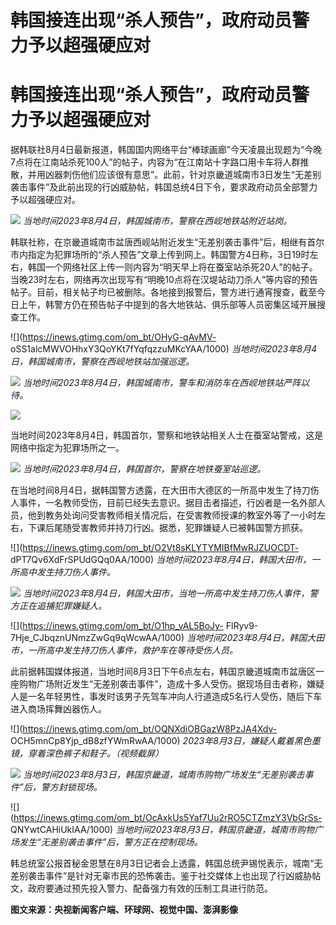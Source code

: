 # 韩国接连出现“杀人预告”，政府动员警力予以超强硬应对

# 韩国接连出现“杀人预告”，政府动员警力予以超强硬应对

据韩联社8月4日最新报道，韩国国内网络平台“棒球画廊”今天凌晨出现题为“今晚7点将在江南站杀死100人”的帖子，内容为“在江南站十字路口用卡车将人群推散，并用凶器刺伤他们应该很有意思”。此前，针对京畿道城南市3日发生“无差别袭击事件”及此前出现的行凶威胁帖，韩国总统4日下令，要求政府动员全部警力予以超强硬应对。

![](https://inews.gtimg.com/om_bt/OaWgfdeaGguY2joKvhbpj0HM8T3ImLS2jGJ1QnHfpKB10AA/1000)
_当地时间2023年8月4日，韩国城南市，警察在西岘地铁站附近站岗。_

韩联社称，在京畿道城南市盆唐西岘站附近发生“无差别袭击事件”后，相继有首尔市内指定为犯罪场所的“杀人预告”文章上传到网上。韩国警方4日称，3日19时左右，韩国一个网络社区上传一则内容为“明天早上将在蚕室站杀死20人”的帖子。当晚23时左右，网络再次出现写有“明晚10点将在汉堤站动刀杀人”等内容的预告帖子。目前，相关帖子均已被删除。各地接到报警后，警方进行通宵搜查，截至今日上午，韩警方仍在预告帖子中提到的各大地铁站、俱乐部等人员密集区域开展搜查工作。

![](https://inews.gtimg.com/om_bt/OHyG-qAvMV-
oSS1alcMWVOHhxY3QoYKt7fYqfqzzuMKcYAA/1000) _当地时间2023年8月4日，韩国城南市，警察在西岘地铁站加强巡逻。_

![](https://inews.gtimg.com/om_bt/OtNiw58bpJaqiBUQHUX79Tvy7nbdmm6PZS1Y7oBf2sVOYAA/1000)
_当地时间2023年8月4日，韩国城南市，警车和消防车在西岘地铁站严阵以待。_

![](https://inews.gtimg.com/om_bt/OAWDymg4qqHPwNhp1IAd002X-aD5xxFNVlMIi0ESDUJKIAA/1000)

当地时间2023年8月4日，韩国首尔，警察和地铁站相关人士在蚕室站警戒，这是网络中指定为犯罪场所之一。

![](https://inews.gtimg.com/om_bt/OYQb2g-NdAB12ReQ6HQKn53xhzMLU8zKDNQ_n9gJDGkzgAA/1000)
_当地时间2023年8月4日，韩国首尔，警察在地铁蚕室站巡逻。_

在当地时间8月4日，据韩国警方透露，在大田市大德区的一所高中发生了持刀伤人事件，一名教师受伤，目前已经失去意识。据目击者描述，行凶者是一名外部人员，他到教务处询问受害教师相关情况后，在受害教师授课的教室外等了一小时左右，下课后尾随受害教师并持刀行凶。据悉，犯罪嫌疑人已被韩国警方抓获。

![](https://inews.gtimg.com/om_bt/O2Vt8sKLYTYMIBfMwRJZUOCDT-
dPT7Qv6XdFrSPUdGQq0AA/1000) _当地时间2023年8月4日，韩国大田市，一所高中发生持刀伤人事件。_

![](https://inews.gtimg.com/om_bt/OoO5wdKhCJkoLuLjD5kPq0kRvnFul_EFi_I6cFOni3J0AAA/1000)
_当地时间2023年8月4日，韩国大田市，当地一所高中发生持刀伤人事件，警方正在追捕犯罪嫌疑人。_

![](https://inews.gtimg.com/om_bt/O1hp_vAL5BoJy-
FlRyv9-7Hje_CJbqznUNmzZwGq9qWcwAA/1000)
_当地时间2023年8月4日，韩国大田市，一所高中发生持刀伤人事件，救护车在等待受伤人员。_

此前据韩国媒体报道，当地时间8月3日下午6点左右，韩国京畿道城南市盆唐区一座购物广场附近发生“无差别袭击事件”，造成十多人受伤。据现场目击者称，嫌疑人是一名年轻男性，事发时该男子先驾车冲向人行道造成5名行人受伤，随后下车进入商场挥舞凶器伤人。

![](https://inews.gtimg.com/om_bt/OQNXdiOBGazW8PzJA4Xdv-
OCH5mnCp8Yjp_dB8zfYWmRwAA/1000) _2023年8月3日，嫌疑人戴着黑色墨镜，穿着深色裤子和鞋子。（视频截屏）_

![](https://inews.gtimg.com/om_bt/ONFtXJqqFaKb4mgHZ3e7l6YmVrstGV2xhBE63IzR2QuuIAA/1000)
_当地时间2023年8月3日，韩国京畿道，城南市购物广场发生“无差别袭击事件”后，警方封锁现场。_

![](https://inews.gtimg.com/om_bt/OcAxkUs5Yaf7Uu2rRO5CTZmzY3VbGrSs-
QNYwtCAHiUkIAA/1000) _当地时间2023年8月3日，韩国京畿道，城南市购物广场发生“无差别袭击事件”后，警方正在控制现场。_

韩总统室公报首秘金恩慧在8月3日记者会上透露，韩国总统尹锡悦表示，城南“无差别袭击事件”是针对无辜市民的恐怖袭击。鉴于社交媒体上也出现了行凶威胁帖文，政府要通过预先投入警力、配备强力有效的压制工具进行防范。

**图文来源：央视新闻客户端、环球网、视觉中国、澎湃影像**

